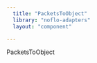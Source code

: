 ```yaml
---
  title: "PacketsToObject"
  library: "noflo-adapters"
  layout: "component"

---
```

PacketsToObject